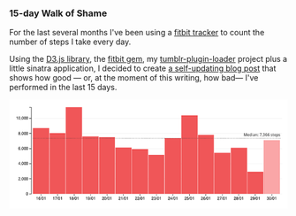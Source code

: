 ### 15-day Walk of Shame

For the last several months I've been using a [fitbit tracker](http://www.amazon.com/gp/product/B0095PZHPE/ref=as_li_tl?ie=UTF8&amp;camp=1789&amp;creative=390957&amp;creativeASIN=B0095PZHPE&amp;linkCode=as2&amp;tag=wardcase-20&amp;linkId=KXDW6JEIL5KMWXZX) to count the number of steps I take every day. 

Using the [D3.js&nbsp;library](http://d3js.org), the [fitbit gem](https://github.com/whazzmaster/fitgem),&nbsp;my [tumblr-plugin-loader](https://github.com/javierarce/tumblr-plugin-loader) project plus a little sinatra application, I decided to create [a self-updating blog post](http://blog.javierarce.com/post/107336774734/15-day-walk-of-shame) that shows how good &mdash; or, at the moment of this writing, how bad&mdash; I've performed in the last 15 days.&nbsp;

![15-day Walk of Shame](https://raw.githubusercontent.com/javierarce/walk-of-shame/gh-pages/sample.png "15-day Walk of Shame")
